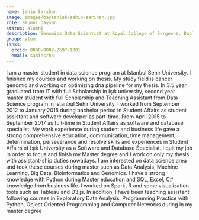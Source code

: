 ```yaml
---
name: Şahin Sarıhan
image: images/baysanlab/sahin-sarihan.jpg
role: alumni_baysan
status: alumni
description: Genomics Data Scientist at Royal College of Surgeons, Duplin, Ireland
group: alum
links:
  orcid: 0000-0002-2597-1001
  email: sahinsrhn
---
```


I am a master student in data science program at Istanbul Sehir University. I finished my courses and working on thesis. My study field is cancer genomic and working on optimizing dna pipeline for my thesis. In 3.5 year graduated from IT with full Scholarship in Işık university, second year master student with full Scholarship and Teaching Assistant from Data Science program in Istanbul Sehir University. I worked from September 2012 to January 2015 during bachelor period in Student Affairs as student assistant and software developer as part-time. From April 2015 to September 2017 as full-time in Student Affairs as software and database specialist. My work experience during student and business life gave a strong comprehensive education, communication, time management, determination, perseverance and resolve skills and experiences in Student Affairs of Işık University as a Software and Database Specialist. I quit my job in order to focus and finish my Master degree and I work on only my thesis with assistant-ship duties nowadays. I am interested on data science area and took these courses during master such as Data Analysis, Machine Learning, Big Data, Bioinformatics and Genomics. I have a strong knowledge with Python during Master education and SQL, Excel, C# knowledge from business life. I worked on Spark, R and some visualization tools such as Tableau and D3.js. In addition, I have been teaching assistant following courses in Exploratory Data Analysis, Programming Practice with Python, Object Oriented Programming and Computer Networks during in my master degree
